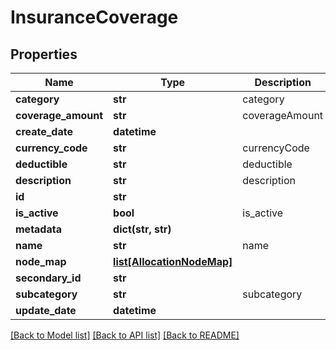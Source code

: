 # InsuranceCoverage

## Properties
Name | Type | Description | Notes
------------ | ------------- | ------------- | -------------
**category** | **str** | category | [optional] 
**coverage_amount** | **str** | coverageAmount | 
**create_date** | **datetime** |  | [optional] 
**currency_code** | **str** | currencyCode | 
**deductible** | **str** | deductible | [optional] 
**description** | **str** | description | [optional] 
**id** | **str** |  | [optional] 
**is_active** | **bool** | is_active | [optional] 
**metadata** | **dict(str, str)** |  | [optional] 
**name** | **str** | name | 
**node_map** | [**list[AllocationNodeMap]**](AllocationNodeMap.md) |  | [optional] 
**secondary_id** | **str** |  | [optional] 
**subcategory** | **str** | subcategory | [optional] 
**update_date** | **datetime** |  | [optional] 

[[Back to Model list]](../README.md#documentation-for-models) [[Back to API list]](../README.md#documentation-for-api-endpoints) [[Back to README]](../README.md)


